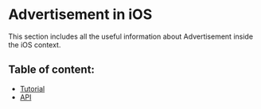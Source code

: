 # Advertisement in iOS

This section includes all the useful information about Advertisement inside the iOS context.

## Table of content:

* [Tutorial](/advertisement/ios/tutorial.md)
* [API](/advertisement/ios/api.md)
